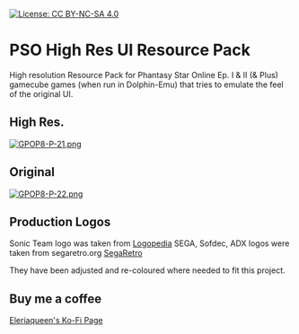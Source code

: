 [![License: CC BY-NC-SA 4.0](https://img.shields.io/badge/License-CC%20BY--NC--SA%204.0-lightgrey.svg)](https://creativecommons.org/licenses/by-nc-sa/4.0/)

# PSO High Res UI Resource Pack
High resolution Resource Pack for Phantasy Star Online Ep. I & II (& Plus) gamecube games (when run in Dolphin-Emu) that tries to emulate the feel of the original UI.

## High Res. 
[![GPOP8-P-21.png](https://i.postimg.cc/fWHVM0sp/GPOP8-P-21.png)](https://postimg.cc/5jC43y6S)


## Original
[![GPOP8-P-22.png](https://i.postimg.cc/tCkdFghH/GPOP8-P-22.png)](https://postimg.cc/QHBW3h46)

## Production Logos
Sonic Team logo was taken from [Logopedia](https://www.logos.fandom.com)
SEGA, Sofdec, ADX logos were taken from segaretro.org [SegaRetro](https://www.segaretro.org)

They have been adjusted and re-coloured where needed to fit this project.

## Buy me a coffee
[Eleriaqueen's Ko-Fi Page](https://ko-fi.com/eleriaqueen)
